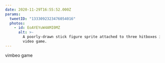 ```yaml
---
date: 2020-11-29T16:55:52.000Z
params:
  tweetID: "1333092323476054016"
  photos:
    - id: EoAYEYuW4AMI0MZ
      alt: >-
        A poorly-drawn stick figure sprite attached to three hitboxes in a
        video game.
---
```


vimbeo game
